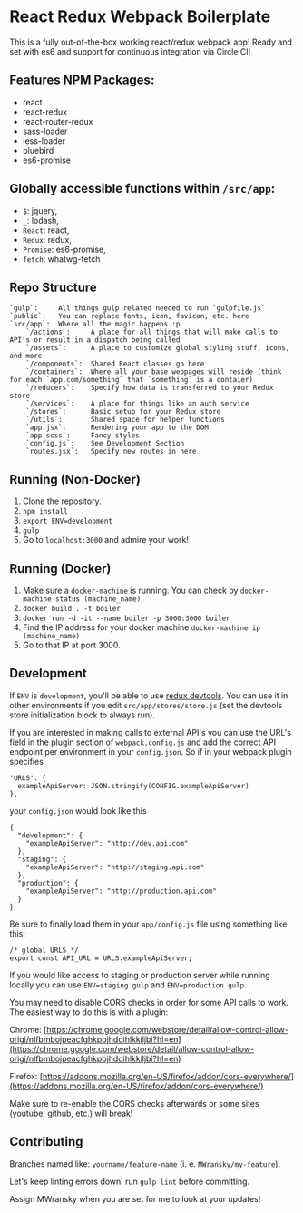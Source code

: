 # React Redux Webpack Boilerplate
This is a fully out-of-the-box working react/redux webpack app! Ready and set with es6 and support for continuous integration via Circle CI!

## Features NPM Packages:
* react
* react-redux
* react-router-redux
* sass-loader
* less-loader
* bluebird
* es6-promise

## Globally accessible functions within `/src/app`:
* `$`:         jquery,
* `_`:         lodash,
* `React`:     react,
* `Redux`:     redux,
* `Promise`:   es6-promise,
* `fetch`:     whatwg-fetch

## Repo Structure
```
`gulp`:		All things gulp related needed to run `gulpfile.js`
`public`:	You can replace fonts, icon, favicon, etc. here
`src/app`:	Where all the magic happens :p
	`/actions`:		A place for all things that will make calls to API's or result in a dispatch being called
	`/assets`:		A place to customize global styling stuff, icons, and more
	`/components`:	Shared React classes go here
	`/containers`:	Where all your base webpages will reside (think for each `app.com/something` that `something` is a contaier)
	`/reducers`:	Specify how data is transferred to your Redux store
	`/services`:	A place for things like an auth service
	`/stores`:		Basic setup for your Redux store
	`/utils`:		Shared space for helper functions
	`app.jsx`:		Rendering your app to the DOM
	`app.scss`:		Fancy styles
	`config.js`:	See Development Section
	`routes.jsx`:	Specify new routes in here
```
## Running (Non-Docker)
1. Clone the repository.
2. `npm install`
3. `export ENV=development`
4. `gulp`
5. Go to `localhost:3000` and admire your work!

## Running (Docker)
1. Make sure a `docker-machine` is running. You can check by `docker-machine status (machine_name)`
2. `docker build . -t boiler`
3. `docker run -d -it --name boiler -p 3000:3000 boiler`
4. Find the IP address for your docker machine `docker-machine ip (machine_name)`
5. Go to that IP at port 3000.

## Development
If `ENV` is `development`, you'll be able to use [redux devtools](https://chrome.google.com/webstore/detail/redux-devtools/lmhkpmbekcpmknklioeibfkpmmfibljd?hl=en). You can use it in other environments if you edit `src/app/stores/store.js` (set the devtools store initialization block to always run).

If you are interested in making calls to external API's you can use the URL's field in the plugin section of `webpack.config.js` and add the correct API endpoint per environment in your `config.json`. So if in your webpack plugin specifies
```
'URLS': {
  exampleApiServer: JSON.stringify(CONFIG.exampleApiServer)
},
```
your `config.json` would look like this
```
{
  "development": {
  	"exampleApiServer": "http://dev.api.com"
  },
  "staging": {
  	"exampleApiServer": "http://staging.api.com"
  },
  "production": {
  	"exampleApiServer": "http://production.api.com"
  }
}
```
Be sure to finally load them in your `app/config.js` file using something like this:
```
/* global URLS */
export const API_URL = URLS.exampleApiServer;
```

If you would like access to staging or production server while running locally you can use `ENV=staging gulp` and `ENV=production gulp`.

You may need to disable CORS checks in order for some API calls to work.  The easiest way to do this is with a plugin:

Chrome: [https://chrome.google.com/webstore/detail/allow-control-allow-origi/nlfbmbojpeacfghkpbjhddihlkkiljbi?hl=en](https://chrome.google.com/webstore/detail/allow-control-allow-origi/nlfbmbojpeacfghkpbjhddihlkkiljbi?hl=en)

Firefox: [https://addons.mozilla.org/en-US/firefox/addon/cors-everywhere/](https://addons.mozilla.org/en-US/firefox/addon/cors-everywhere/)

Make sure to re-enable the CORS checks afterwards or some sites (youtube, github, etc.) will break!

## Contributing
Branches named like: `yourname/feature-name` (i. e. `MWransky/my-feature`).

Let's keep linting errors down! run `gulp lint` before committing.

Assign MWransky when you are set for me to look at your updates!
